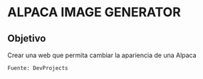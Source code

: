 # ALPACA IMAGE GENERATOR

## Objetivo

Crear una web que permita cambiar la apariencia de una Alpaca

```
Fuente: DevProjects
```
